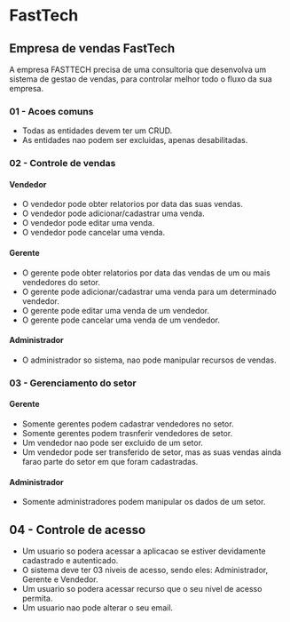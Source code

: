 # FastTech

## Empresa de vendas FastTech

A empresa FASTTECH precisa de uma consultoria que desenvolva um sistema de gestao de vendas, para controlar melhor todo o fluxo da sua empresa.

### 01 - Acoes comuns

- Todas as entidades devem ter um CRUD.
- As entidades nao podem ser excluidas, apenas desabilitadas.

### 02 - Controle de vendas

#### Vendedor

- O vendedor pode obter relatorios por data das suas vendas.
- O vendedor pode adicionar/cadastrar uma venda.
- O vendedor pode editar uma venda.
- O vendedor pode cancelar uma venda.

#### Gerente

- O gerente pode obter relatorios por data das vendas de um ou mais vendedores do setor.
- O gerente pode adicionar/cadastrar uma venda para um determinado vendedor.
- O gerente pode editar uma venda de um vendedor.
- O gerente pode cancelar uma venda de um vendedor.

#### Administrador

- O administrador so sistema, nao pode manipular recursos de vendas.

### 03 - Gerenciamento do setor

#### Gerente

- Somente gerentes podem cadastrar vendedores no setor.
- Somente gerentes podem trasnferir vendedores de setor.
- Um vendedor nao pode ser excluido de um setor.
- Um vendedor pode ser transferido de setor, mas as suas vendas ainda farao parte do setor em que foram cadastradas.

#### Administrador

- Somente administradores podem manipular os dados de um setor.

## 04 - Controle de acesso

- Um usuario so podera acessar a aplicacao se estiver devidamente cadastrado e autenticado.
- O sistema deve ter 03 niveis de acesso, sendo eles: Administrador, Gerente e Vendedor.
- Um usuario so podera acessar recurso que o seu nivel de acesso permita.
- Um usuario nao pode alterar o seu email.

